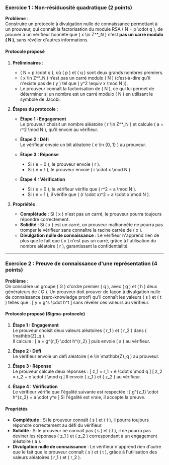 ### Exercice 1 : Non-résiduosité quadratique (2 points)

**Problème** :  
Construire un protocole à divulgation nulle de connaissance permettant à un prouveur, qui connaît la factorisation du module RSA \( N = p \cdot q \), de prouver à un vérifieur honnête que \( x \in Z^*_N \) n'est **pas un carré modulo \( N \)**, sans révéler d'autres informations.

#### Protocole proposé

1. **Préliminaires** :
   - \( N = p \cdot q \), où \( p \) et \( q \) sont deux grands nombres premiers.
   - \( x \in Z^*_N \) n’est pas un carré modulo \( N \) (c’est-à-dire qu'il n'existe pas de \( y \) tel que \( y^2 \equiv x \mod N \)).
   - Le prouveur connaît la factorisation de \( N \), ce qui lui permet de déterminer si un nombre est un carré modulo \( N \) en utilisant le symbole de Jacobi.

2. **Étapes du protocole** :
   - **Étape 1 : Engagement**  
     Le prouveur choisit un nombre aléatoire \( r \in Z^*_N \) et calcule \( a = r^2 \mod N \), qu'il envoie au vérifieur.
   
   - **Étape 2 : Défi**  
     Le vérifieur envoie un bit aléatoire \( e \in \{0, 1\} \) au prouveur.

   - **Étape 3 : Réponse**  
     - Si \( e = 0 \), le prouveur envoie \( r \).
     - Si \( e = 1 \), le prouveur envoie \( r \cdot x \mod N \).

   - **Étape 4 : Vérification**  
     - Si \( e = 0 \), le vérifieur vérifie que \( r^2 = a \mod N \).
     - Si \( e = 1 \), il vérifie que \( (r \cdot x)^2 = a \cdot x \mod N \).

3. **Propriétés** :
   - **Complétude** : Si \( x \) n'est pas un carré, le prouveur pourra toujours répondre correctement.
   - **Solidité** : Si \( x \) est un carré, un prouveur malhonnête ne pourra pas tromper le vérifieur sans connaître la racine carrée de \( x \).
   - **Divulgation nulle de connaissance** : Le vérifieur n'apprend rien de plus que le fait que \( x \) n'est pas un carré, grâce à l'utilisation du nombre aléatoire \( r \), garantissant la confidentialité.

---

### Exercice 2 : Preuve de connaissance d'une représentation (4 points)

**Problème** :  
On considère un groupe \( G \) d'ordre premier \( q \), avec \( g \) et \( h \) deux générateurs de \( G \). Un prouveur doit prouver de façon à divulgation nulle de connaissance (zero-knowledge proof) qu'il connaît les valeurs \( s \) et \( t \) telles que :
\[ y = g^s \cdot h^t \]
sans révéler ces valeurs au vérifieur.

#### Protocole proposé (Sigma-protocole)

1. **Étape 1 : Engagement**  
   Le prouveur choisit deux valeurs aléatoires \( r_1 \) et \( r_2 \) dans \( \mathbb{Z}_q \).  
   Il calcule :
   \[
   a = g^{r_1} \cdot h^{r_2}
   \]
   puis envoie \( a \) au vérifieur.

2. **Étape 2 : Défi**  
   Le vérifieur envoie un défi aléatoire \( e \in \mathbb{Z}_q \) au prouveur.

3. **Étape 3 : Réponse**  
   Le prouveur calcule deux réponses :
   \[
   z_1 = r_1 + e \cdot s \mod q
   \]
   \[
   z_2 = r_2 + e \cdot t \mod q
   \]
   Il envoie \( z_1 \) et \( z_2 \) au vérifieur.

4. **Étape 4 : Vérification**  
   Le vérifieur vérifie que l'égalité suivante est respectée :
   \[
   g^{z_1} \cdot h^{z_2} = a \cdot y^e
   \]
   Si l'égalité est vraie, il accepte la preuve.

#### Propriétés

- **Complétude** : Si le prouveur connaît \( s \) et \( t \), il pourra toujours répondre correctement au défi du vérifieur.
- **Solidité** : Si le prouveur ne connaît pas \( s \) et \( t \), il ne pourra pas deviner les réponses \( z_1 \) et \( z_2 \) correspondant à un engagement aléatoire \( a \).
- **Divulgation nulle de connaissance** : Le vérifieur n'apprend rien d'autre que le fait que le prouveur connaît \( s \) et \( t \), grâce à l'utilisation des valeurs aléatoires \( r_1 \) et \( r_2 \).

